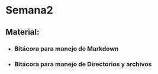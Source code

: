 # Semana2

## **Material:**
* ### Bitácora para manejo de Markdown
* ### Bitácora para manejo de Directorios y archivos
